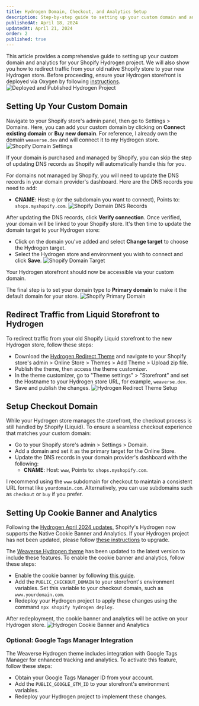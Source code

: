 ```yaml
---
title: Hydrogen Domain, Checkout, and Analytics Setup
description: Step-by-step guide to setting up your custom domain and analytics for your Shopify Hydrogen project.
publishedAt: April 18, 2024
updatedAt: April 21, 2024
order: 2
published: true
---
```


This article provides a comprehensive guide to setting up your custom domain and analytics for your Shopify Hydrogen project. We will also show you how to redirect traffic from your old native Shopify store to your new Hydrogen store. Before proceeding, ensure your Hydrogen storefront is deployed via Oxygen by following [instructions](/docs/deployment/oxygen).
![Deployed and Published Hydrogen Project](https://cdn.shopify.com/s/files/1/0838/0052/3057/files/weaverse_hydrogen_deployed.png?v=1713692590)

## **Setting Up Your Custom Domain**
Navigate to your Shopify store's admin panel, then go to Settings > Domains. Here, you can add your custom domain by clicking on **Connect existing domain** or **Buy new domain**.
For reference, I already own the domain `weaverse.dev` and will connect it to my Hydrogen store.
![Shopify Domain Settings](https://cdn.shopify.com/s/files/1/0838/0052/3057/files/connect_existing_domain.png?v=1713694033)

If your domain is purchased and managed by Shopify, you can skip the step of updating DNS records as Shopify will automatically handle this for you.

For domains not managed by Shopify, you will need to update the DNS records in your domain provider's dashboard. Here are the DNS records you need to add:
- **CNAME**: Host: `@` (or the subdomain you want to connect), Points to: `shops.myshopify.com`.
  ![Shopify Domain DNS Records](https://cdn.shopify.com/s/files/1/0838/0052/3057/files/dns_settings.png?v=1713694183)

After updating the DNS records, click **Verify connection**. Once verified, your domain will be linked to your Shopify store. It's then time to update the domain target to your Hydrogen store:
- Click on the domain you've added and select **Change target** to choose the Hydrogen target.
- Select the Hydrogen store and environment you wish to connect and click **Save**.
  ![Shopify Domain Target](https://cdn.shopify.com/s/files/1/0838/0052/3057/files/set_hydrogen_target.png?v=1713694386)

Your Hydrogen storefront should now be accessible via your custom domain.

The final step is to set your domain type to **Primary domain** to make it the default domain for your store.
![Shopify Primary Domain](https://cdn.shopify.com/s/files/1/0838/0052/3057/files/domain_type.png?v=1713695844)

## **Redirect Traffic from Liquid Storefront to Hydrogen**
To redirect traffic from your old Shopify Liquid storefront to the new Hydrogen store, follow these steps:
- Download the [Hydrogen Redirect Theme](https://github.com/Shopify/hydrogen-redirect-theme/archive/refs/heads/master.zip) and navigate to your Shopify store's admin > Online Store > Themes > Add Theme > Upload zip file.
- Publish the theme, then access the theme customizer.
- In the theme customizer, go to "Theme settings" > "Storefront" and set the Hostname to your Hydrogen store URL, for example, `weaverse.dev`.
- Save and publish the changes.
  ![Hydrogen Redirect Theme Setup](https://cdn.shopify.com/s/files/1/0838/0052/3057/files/hydrogen_redirect_theme_setup.png?v=1713694951)

## **Setup Checkout Domain**
While your Hydrogen store manages the storefront, the checkout process is still handled by Shopify (Liquid). To ensure a seamless checkout experience that matches your custom domain:
- Go to your Shopify store's admin > Settings > Domain.
- Add a domain and set it as the primary target for the Online Store.
- Update the DNS records in your domain provider's dashboard with the following:
  - **CNAME**: Host: `www`, Points to: `shops.myshopify.com`.

I recommend using the `www` subdomain for checkout to maintain a consistent URL format like `yourdomain.com`. Alternatively, you can use subdomains such as `checkout` or `buy` if you prefer.


## **Setting Up Cookie Banner and Analytics**
Following the [Hydrogen April 2024 updates](https://hydrogen.shopify.dev/update/april-2024), Shopify's Hydrogen now supports the Native Cookie Banner and Analytics. If your Hydrogen project has not been updated, please follow [these instructions](https://github.com/Shopify/hydrogen/tree/main/examples/gtm#1-enable-customer-privacy--cookie-consent-banner) to upgrade.

The [Weaverse Hydrogen theme](https://github.com/Weaverse/pilot/tree/main) has been updated to the latest version to include these features. To enable the cookie banner and analytics, follow these steps:
- Enable the cookie banner by following [this guide](https://github.com/Shopify/hydrogen/tree/main/examples/gtm#1-enable-customer-privacy--cookie-consent-banner).
- Add the `PUBLIC_CHECKOUT_DOMAIN` to your storefront's environment variables. Set this variable to your checkout domain, such as `www.yourdomain.com`.
- Redeploy your Hydrogen project to apply these changes using the command `npx shopify hydrogen deploy`.

After redeployment, the cookie banner and analytics will be active on your Hydrogen store.
![Hydrogen Cookie Banner and Analytics](https://cdn.shopify.com/s/files/1/0838/0052/3057/files/hydrogen_cookie_banner_activated.jpg?v=1713697054)

### **Optional: Google Tags Manager Integration**
The Weaverse Hydrogen theme includes integration with Google Tags Manager for enhanced tracking and analytics. To activate this feature, follow these steps:
- Obtain your Google Tags Manager ID from your account.
- Add the `PUBLIC_GOOGLE_GTM_ID` to your storefront's environment variables.
- Redeploy your Hydrogen project to implement these changes.


















